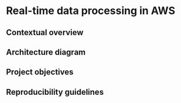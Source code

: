# Real-time data processing in AWS

## Contextual overview

## Architecture diagram

## Project objectives

## Reproducibility guidelines
